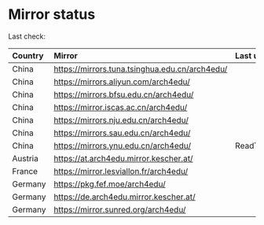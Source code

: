 <script src="./time.js"></script>
# Mirror status
Last check: <script type="text/javascript">localize(1689366016.7204106);</script>

|Country|Mirror|Last update|
|:------|:-----|:----------|
|China|https://mirrors.tuna.tsinghua.edu.cn/arch4edu/|<script type="text/javascript">localize(1689316975);</script>|
|China|https://mirrors.aliyun.com/arch4edu/|<script type="text/javascript">localize(1689230030);</script>|
|China|https://mirrors.bfsu.edu.cn/arch4edu/|<script type="text/javascript">localize(1689273131);</script>|
|China|https://mirror.iscas.ac.cn/arch4edu/|<script type="text/javascript">localize(1689316975);</script>|
|China|https://mirrors.nju.edu.cn/arch4edu/|<script type="text/javascript">localize(1689273131);</script>|
|China|https://mirrors.sau.edu.cn/arch4edu/|<script type="text/javascript">localize(1689316975);</script>|
|China|https://mirrors.ynu.edu.cn/arch4edu/|ReadTimeout|
|Austria|https://at.arch4edu.mirror.kescher.at/|<script type="text/javascript">localize(1689316975);</script>|
|France|https://mirror.lesviallon.fr/arch4edu/|<script type="text/javascript">localize(1689316975);</script>|
|Germany|https://pkg.fef.moe/arch4edu/|<script type="text/javascript">localize(1689316975);</script>|
|Germany|https://de.arch4edu.mirror.kescher.at/|<script type="text/javascript">localize(1689316975);</script>|
|Germany|https://mirror.sunred.org/arch4edu/|<script type="text/javascript">localize(1689316975);</script>|

<script src="./tablefilter/tablefilter.js"></script>
<script src="./table.js"></script>